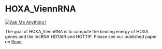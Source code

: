 
<!-- README.md is generated from README.Rmd. Please edit that file -->

# HOXA_ViennRNA

<!-- badges: start -->

[![Ask Me Anything
!](https://img.shields.io/badge/Ask%20me-anything-1abc9c.svg)](https://github.com/marceelrf#-ask-me-anything)

<!-- badges: end -->

The goal of HOXA_ViennRNA is to compute the binding energy of HOXA genes
and the lncRNA HOTAIR and HOTTIP. Please see our published paper on
[Bone](https://www.sciencedirect.com/science/article/pii/S8756328219301644).
